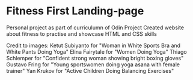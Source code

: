 # Fitness First Landing-page
Personal project as part of curriculumn of Odin Project
Created website about fitness to practise and showcase HTML and CSS skills


Credit to images:
Ketut Subiyanto for "Woman in White Sports Bra and White Pants Doing Yoga"
Elina Fairytale for "Women Doing Yoga"
Thiago Schlemper for "Confident strong woman showing bright boxing gloves"
Gustavo Fring for "Young sportswomen doing yoga asana with female trainer"
Yan Krukov for "Active Children Doing Balancing Exercises"
